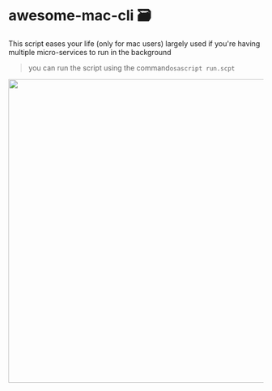 # awesome-mac-cli 🗃️
This script eases your life (only for mac users) largely used if you're having multiple micro-services to run in the background

>you can run the script using the command`osascript run.scpt`

<img src="https://cdn.rawgit.com/herrbischoff/awesome-command-line-apps/master/assets/logo.svg" width="600">
